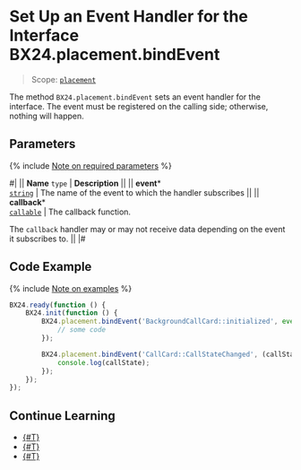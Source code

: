 # Set Up an Event Handler for the Interface BX24.placement.bindEvent

> Scope: [`placement`](../../scopes/permissions.md)

The method `BX24.placement.bindEvent` sets an event handler for the interface. The event must be registered on the calling side; otherwise, nothing will happen.

## Parameters

{% include [Note on required parameters](../../../_includes/required.md) %}

#|
|| **Name**
`type` | **Description** ||
|| **event***  
[`string`](../../data-types.md) | The name of the event to which the handler subscribes ||
|| **callback***  
[`callable`](../../data-types.md) | The callback function.

The `callback` handler may or may not receive data depending on the event it subscribes to. ||
|#

## Code Example

{% include [Note on examples](../../../_includes/examples.md) %}

```js
BX24.ready(function () {
    BX24.init(function () {
        BX24.placement.bindEvent('BackgroundCallCard::initialized', event => {
            // some code
        });

        BX24.placement.bindEvent('CallCard::CallStateChanged', (callState) => {
            console.log(callState);
        });
    });
});
```

## Continue Learning

- [{#T}](bx24-placement-info.md)
- [{#T}](bx24-placement-get-interface.md)
- [{#T}](bx24-placement-call.md)